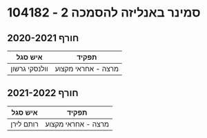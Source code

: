 # 104182 - סמינר באנליזה להסמכה 2

## חורף 2020-2021

| איש סגל | תפקיד |
| ---- | ---- |
| וולנסקי גרשון | מרצה - אחראי מקצוע |

## חורף 2021-2022

| איש סגל | תפקיד |
| ---- | ---- |
| רותם לירן | מרצה - אחראי מקצוע |

